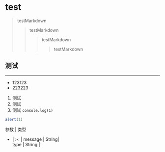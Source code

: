 # test
> testMarkdown
>> testMarkdown
>>> testMarkdown
>>>> testMarkdown

## 测试
___
* 123123
* 223223

1. 测试
2. 测试
3. 测试
`console.log(1)`

```javascript
alert(1)
```

参数 | 类型 
- | :-: | 
message | String|  
type | String | 